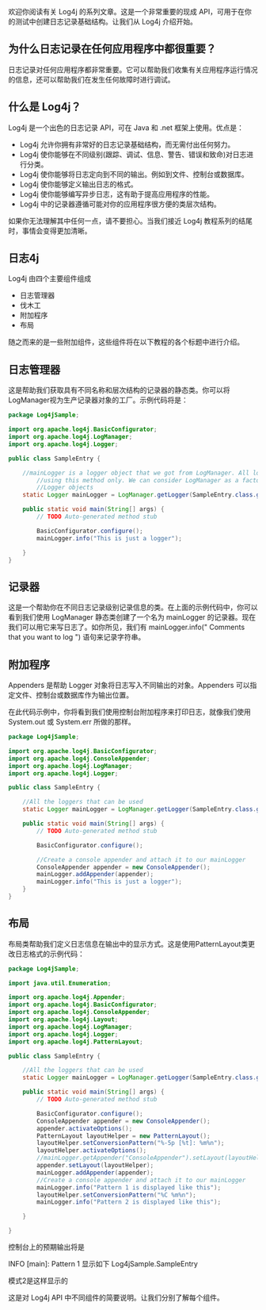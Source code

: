 欢迎你阅读有关 Log4j 的系列文章。这是一个非常重要的现成 API，可用于在你的测试中创建日志记录基础结构。让我们从 Log4j 介绍开始。

## 为什么日志记录在任何应用程序中都很重要？

日志记录对任何应用程序都非常重要。它可以帮助我们收集有关应用程序运行情况的信息，还可以帮助我们在发生任何故障时进行调试。

## 什么是 Log4j？

Log4j 是一个出色的日志记录 API，可在 Java 和 .net 框架上使用。优点是：

-   Log4j 允许你拥有非常好的日志记录基础结构，而无需付出任何努力。
-   Log4j 使你能够在不同级别(跟踪、调试、信息、警告、错误和致命)对日志进行分类。
-   Log4j 使你能够将日志定向到不同的输出。例如到文件、控制台或数据库。
-   Log4j 使你能够定义输出日志的格式。
-   Log4j 使你能够编写异步日志，这有助于提高应用程序的性能。
-   Log4j 中的记录器遵循可能对你的应用程序很方便的类层次结构。

如果你无法理解其中任何一点，请不要担心。当我们接近 Log4j 教程系列的结尾时，事情会变得更加清晰。

## 日志4j

Log4j 由四个主要组件组成

-   日志管理器
-   伐木工
-   附加程序
-   布局

随之而来的是一些附加组件，这些组件将在以下教程的各个标题中进行介绍。

## 日志管理器

这是帮助我们获取具有不同名称和层次结构的记录器的静态类。你可以将LogManager视为生产记录器对象的工厂。示例代码将是：

```java
package Log4jSample;

import org.apache.log4j.BasicConfigurator;
import org.apache.log4j.LogManager;
import org.apache.log4j.Logger;

public class SampleEntry {

	//mainLogger is a logger object that we got from LogManager. All loggers are 
        //using this method only. We can consider LogManager as a factory to create
        //Logger objects
	static Logger mainLogger = LogManager.getLogger(SampleEntry.class.getName());

	public static void main(String[] args) {
		// TODO Auto-generated method stub

		BasicConfigurator.configure();
		mainLogger.info("This is just a logger");	

	}
}
```



## 记录器

这是一个帮助你在不同日志记录级别记录信息的类。在上面的示例代码中，你可以看到我们使用 LogManager 静态类创建了一个名为 mainLogger 的记录器。现在我们可以用它来写日志了。如你所见，我们有 mainLogger.info(" Comments that you want to log ") 语句来记录字符串。

## 附加程序

Appenders 是帮助 Logger 对象将日志写入不同输出的对象。Appenders 可以指定文件、控制台或数据库作为输出位置。

在此代码示例中，你将看到我们使用控制台附加程序来打印日志，就像我们使用 System.out 或 System.err 所做的那样。

```java
package Log4jSample;

import org.apache.log4j.BasicConfigurator;
import org.apache.log4j.ConsoleAppender;
import org.apache.log4j.LogManager;
import org.apache.log4j.Logger;

public class SampleEntry {

	//All the loggers that can be used
	static Logger mainLogger = LogManager.getLogger(SampleEntry.class.getName());

	public static void main(String[] args) {
		// TODO Auto-generated method stub

		BasicConfigurator.configure();

		//Create a console appender and attach it to our mainLogger
		ConsoleAppender appender = new ConsoleAppender();
		mainLogger.addAppender(appender);
		mainLogger.info("This is just a logger");	
	}
}
```



## 布局

布局类帮助我们定义日志信息在输出中的显示方式。这是使用PatternLayout类更改日志格式的示例代码：

```java
package Log4jSample;

import java.util.Enumeration;

import org.apache.log4j.Appender;
import org.apache.log4j.BasicConfigurator;
import org.apache.log4j.ConsoleAppender;
import org.apache.log4j.Layout;
import org.apache.log4j.LogManager;
import org.apache.log4j.Logger;
import org.apache.log4j.PatternLayout;

public class SampleEntry {

	//All the loggers that can be used
	static Logger mainLogger = LogManager.getLogger(SampleEntry.class.getName());

	public static void main(String[] args) {
		// TODO Auto-generated method stub

		BasicConfigurator.configure();
		ConsoleAppender appender = new ConsoleAppender();
		appender.activateOptions();
		PatternLayout layoutHelper = new PatternLayout();
		layoutHelper.setConversionPattern("%-5p [%t]: %m%n");
		layoutHelper.activateOptions();
        //mainLogger.getAppender("ConsoleAppender").setLayout(layoutHelper);	
		appender.setLayout(layoutHelper);
		mainLogger.addAppender(appender);
		//Create a console appender and attach it to our mainLogger
		mainLogger.info("Pattern 1 is displayed like this");
		layoutHelper.setConversionPattern("%C %m%n");
		mainLogger.info("Pattern 2 is displayed like this");

	}

}
```

控制台上的预期输出将是

INFO [main]: Pattern 1 显示如下 Log4jSample.SampleEntry

模式2是这样显示的

这是对 Log4j API 中不同组件的简要说明。让我们分别了解每个组件。